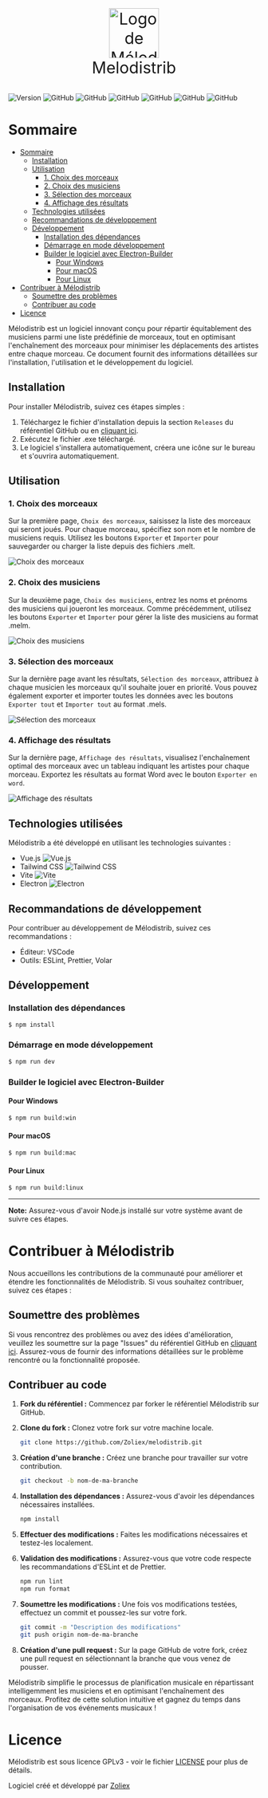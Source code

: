 <p align="center" style="font-size: 32px">
  <img src="build/icon.png" alt="Logo de Mélodistrib" width="100"/><br>Melodistrib
</p>

![Version](https://img.shields.io/github/package-json/v/Zoliex/melodistrib?style=flat-square)
![GitHub](https://img.shields.io/github/license/Zoliex/melodistrib?style=flat-square)
![GitHub](https://img.shields.io/github/last-commit/Zoliex/melodistrib?style=flat-square)
![GitHub](https://img.shields.io/github/commit-activity/m/Zoliex/melodistrib?style=flat-square)
![GitHub](https://img.shields.io/github/stars/Zoliex/melodistrib?style=flat-square)
![GitHub](https://img.shields.io/github/issues/Zoliex/melodistrib?style=flat-square)
![GitHub](https://img.shields.io/github/issues-pr/Zoliex/melodistrib?style=flat-square)

# Sommaire
- [Sommaire](#sommaire)
  - [Installation](#installation)
  - [Utilisation](#utilisation)
    - [1. Choix des morceaux](#1-choix-des-morceaux)
    - [2. Choix des musiciens](#2-choix-des-musiciens)
    - [3. Sélection des morceaux](#3-sélection-des-morceaux)
    - [4. Affichage des résultats](#4-affichage-des-résultats)
  - [Technologies utilisées](#technologies-utilisées)
  - [Recommandations de développement](#recommandations-de-développement)
  - [Développement](#développement)
    - [Installation des dépendances](#installation-des-dépendances)
    - [Démarrage en mode développement](#démarrage-en-mode-développement)
    - [Builder le logiciel avec Electron-Builder](#builder-le-logiciel-avec-electron-builder)
      - [Pour Windows](#pour-windows)
      - [Pour macOS](#pour-macos)
      - [Pour Linux](#pour-linux)
- [Contribuer à Mélodistrib](#contribuer-à-mélodistrib)
  - [Soumettre des problèmes](#soumettre-des-problèmes)
  - [Contribuer au code](#contribuer-au-code)
- [Licence](#licence)

Mélodistrib est un logiciel innovant conçu pour répartir équitablement des musiciens parmi une liste prédéfinie de morceaux, tout en optimisant l'enchaînement des morceaux pour minimiser les déplacements des artistes entre chaque morceau. Ce document fournit des informations détaillées sur l'installation, l'utilisation et le développement du logiciel.

## Installation

Pour installer Mélodistrib, suivez ces étapes simples :

1. Téléchargez le fichier d'installation depuis la section `Releases` du référentiel GitHub ou en [cliquant ici](https://github.com/Zoliex/melodistrib/releases/download/v1.0.1/melodistrib-1.0.1-setup.exe).
2. Exécutez le fichier .exe téléchargé.
3. Le logiciel s'installera automatiquement, créera une icône sur le bureau et s'ouvrira automatiquement.

## Utilisation

### 1. Choix des morceaux

Sur la première page, `Choix des morceaux`, saisissez la liste des morceaux qui seront joués. Pour chaque morceau, spécifiez son nom et le nombre de musiciens requis. Utilisez les boutons `Exporter` et `Importer` pour sauvegarder ou charger la liste depuis des fichiers .melt.

![Choix des morceaux](images/choix_morceaux.png)

### 2. Choix des musiciens

Sur la deuxième page, `Choix des musiciens`, entrez les noms et prénoms des musiciens qui joueront les morceaux. Comme précédemment, utilisez les boutons `Exporter` et `Importer` pour gérer la liste des musiciens au format .melm.

![Choix des musiciens](images/choix_musiciens.png)

### 3. Sélection des morceaux

Sur la dernière page avant les résultats, `Sélection des morceaux`, attribuez à chaque musicien les morceaux qu'il souhaite jouer en priorité. Vous pouvez également exporter et importer toutes les données avec les boutons `Exporter tout` et `Importer tout` au format .mels.

![Sélection des morceaux](images/selection_morceaux.png)

### 4. Affichage des résultats

Sur la dernière page, `Affichage des résultats`, visualisez l'enchaînement optimal des morceaux avec un tableau indiquant les artistes pour chaque morceau. Exportez les résultats au format Word avec le bouton `Exporter en word`.

![Affichage des résultats](images/resultats.png)

## Technologies utilisées

Mélodistrib a été développé en utilisant les technologies suivantes :

- Vue.js ![Vue.js](https://img.shields.io/github/package-json/dependency-version/Zoliex/melodistrib/vue?style=flat-square)
- Tailwind CSS ![Tailwind CSS](https://img.shields.io/github/package-json/dependency-version/Zoliex/melodistrib/tailwindcss?style=flat-square&logo=tailwind-css)
- Vite ![Vite](https://img.shields.io/github/package-json/dependency-version/Zoliex/melodistrib/vite?style=flat-square&logo=vite)
- Electron ![Electron](https://img.shields.io/github/package-json/dependency-version/Zoliex/melodistrib/electron?style=flat-square&logo=electron)

## Recommandations de développement

Pour contribuer au développement de Mélodistrib, suivez ces recommandations :

- Éditeur: VSCode
- Outils: ESLint, Prettier, Volar

## Développement

### Installation des dépendances

```bash
$ npm install
```

### Démarrage en mode développement

```bash
$ npm run dev
```

### Builder le logiciel avec Electron-Builder

#### Pour Windows

```bash
$ npm run build:win
```

#### Pour macOS

```bash
$ npm run build:mac
```

#### Pour Linux

```bash
$ npm run build:linux
```

---

**Note:** Assurez-vous d'avoir Node.js installé sur votre système avant de suivre ces étapes.

# Contribuer à Mélodistrib

Nous accueillons les contributions de la communauté pour améliorer et étendre les fonctionnalités de Mélodistrib. Si vous souhaitez contribuer, suivez ces étapes :

## Soumettre des problèmes

Si vous rencontrez des problèmes ou avez des idées d'amélioration, veuillez les soumettre sur la page "Issues" du référentiel GitHub en [cliquant ici](https://github.com/Zoliex/melodistrib/issues). Assurez-vous de fournir des informations détaillées sur le problème rencontré ou la fonctionnalité proposée.

## Contribuer au code

1. **Fork du référentiel :** Commencez par forker le référentiel Mélodistrib sur GitHub.

2. **Clone du fork :** Clonez votre fork sur votre machine locale.

    ```bash
    git clone https://github.com/Zoliex/melodistrib.git
    ```

3. **Création d'une branche :** Créez une branche pour travailler sur votre contribution.

    ```bash
    git checkout -b nom-de-ma-branche
    ```

4. **Installation des dépendances :** Assurez-vous d'avoir les dépendances nécessaires installées.

    ```bash
    npm install
    ```

5. **Effectuer des modifications :** Faites les modifications nécessaires et testez-les localement.

6. **Validation des modifications :** Assurez-vous que votre code respecte les recommandations d'ESLint et de Prettier.

    ```bash
    npm run lint
    npm run format
    ```

7. **Soumettre les modifications :** Une fois vos modifications testées, effectuez un commit et poussez-les sur votre fork.

    ```bash
    git commit -m "Description des modifications"
    git push origin nom-de-ma-branche
    ```

8. **Création d'une pull request :** Sur la page GitHub de votre fork, créez une pull request en sélectionnant la branche que vous venez de pousser.

Mélodistrib simplifie le processus de planification musicale en répartissant intelligemment les musiciens et en optimisant l'enchaînement des morceaux. Profitez de cette solution intuitive et gagnez du temps dans l'organisation de vos événements musicaux !

# Licence
Mélodistrib est sous licence GPLv3 - voir le fichier [LICENSE](LICENSE) pour plus de détails.

Logiciel créé et développé par [Zoliex](https://github.com/Zoliex)